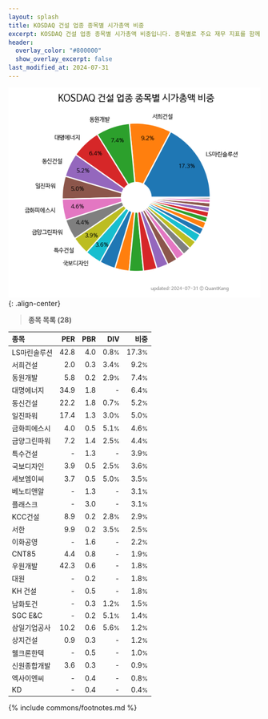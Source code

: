 ```yaml
---
layout: splash
title: KOSDAQ 건설 업종 종목별 시가총액 비중
excerpt: KOSDAQ 건설 업종 종목별 시가총액 비중입니다. 종목별로 주요 재무 지표를 함께 표시합니다.
header:
  overlay_color: "#800000"
  show_overlay_excerpt: false
last_modified_at: 2024-07-31
---
```



![KOSDAQ 건설 업종 종목별 시가총액 비중](/stats/sector/images/kosdaq_업종_건설_종목.png){: .align-center}


> **종목 목록 (28)**<a id="list"></a>

| **종목** | **PER** | **PBR** | **DIV** | **비중** |
| :------- | ------: | ------: | ------: | -------: |
| LS마린솔루션 | 42.8 | 4.0 | 0.8<small>%</small> | 17.3<small>%</small> |
| 서희건설 | 2.0 | 0.3 | 3.4<small>%</small> | 9.2<small>%</small> |
| 동원개발 | 5.8 | 0.2 | 2.9<small>%</small> | 7.4<small>%</small> |
| 대명에너지 | 34.9 | 1.8 | - | 6.4<small>%</small> |
| 동신건설 | 22.2 | 1.8 | 0.7<small>%</small> | 5.2<small>%</small> |
| 일진파워 | 17.4 | 1.3 | 3.0<small>%</small> | 5.0<small>%</small> |
| 금화피에스시 | 4.0 | 0.5 | 5.1<small>%</small> | 4.6<small>%</small> |
| 금양그린파워 | 7.2 | 1.4 | 2.5<small>%</small> | 4.4<small>%</small> |
| 특수건설 | - | 1.3 | - | 3.9<small>%</small> |
| 국보디자인 | 3.9 | 0.5 | 2.5<small>%</small> | 3.6<small>%</small> |
| 세보엠이씨 | 3.7 | 0.5 | 5.0<small>%</small> | 3.5<small>%</small> |
| 베노티앤알 | - | 1.3 | - | 3.1<small>%</small> |
| 플래스크 | - | 3.0 | - | 3.1<small>%</small> |
| KCC건설 | 8.9 | 0.2 | 2.8<small>%</small> | 2.9<small>%</small> |
| 서한 | 9.9 | 0.2 | 3.5<small>%</small> | 2.5<small>%</small> |
| 이화공영 | - | 1.6 | - | 2.2<small>%</small> |
| CNT85 | 4.4 | 0.8 | - | 1.9<small>%</small> |
| 우원개발 | 42.3 | 0.6 | - | 1.8<small>%</small> |
| 대원 | - | 0.2 | - | 1.8<small>%</small> |
| KH 건설 | - | 0.5 | - | 1.8<small>%</small> |
| 남화토건 | - | 0.3 | 1.2<small>%</small> | 1.5<small>%</small> |
| SGC E&C | - | 0.2 | 5.1<small>%</small> | 1.4<small>%</small> |
| 삼일기업공사 | 10.2 | 0.6 | 5.6<small>%</small> | 1.2<small>%</small> |
| 상지건설 | 0.9 | 0.3 | - | 1.2<small>%</small> |
| 웰크론한텍 | - | 0.5 | - | 1.0<small>%</small> |
| 신원종합개발 | 3.6 | 0.3 | - | 0.9<small>%</small> |
| 엑사이엔씨 | - | 0.4 | - | 0.8<small>%</small> |
| KD | - | 0.4 | - | 0.4<small>%</small> |

{% include commons/footnotes.md %}